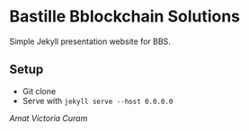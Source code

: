 # Bastille Bblockchain Solutions

Simple Jekyll presentation website for BBS.

## Setup
* Git clone
* Serve with `jekyll serve --host 0.0.0.0`

_Amat Victoria Curam_

